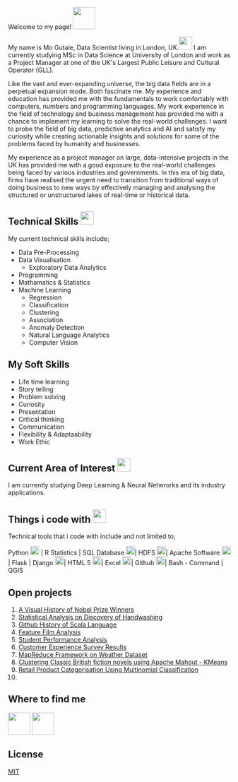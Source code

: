 Welcome to my page! <img src="https://raw.githubusercontent.com/iampavangandhi/iampavangandhi/master/gifs/Hi.gif" width="50px"> 

My name is Mo Gutale, Data Scientist living in London, UK.<img src="https://emojis.slackmojis.com/emojis/images/1618737695/31201/united-kingdom.gif?1618737695" width="30px">  I am currently studying MSc in Data Science at University of London and work as a Project Manager at one of the UK's Largest Public Leisure and Cultural Operator (GLL). 

Like the vast and ever-expanding universe, the big data fields are in a perpetual expansion mode. Both fascinate me. My experience and education has provided me with the fundamentals to work comfortably with computers, numbers and programming languages. My work experience in the field of technology and business management has provided me with a chance to implement my learning to solve the real-world challenges. I want to probe the field of big data, predictive analytics and AI and satisfy my curiosity while creating actionable insights and solutions for some of the problems faced by humanity and businesses.

My experience as a project manager on large, data-intensive projects in the UK has provided me with a good exposure to the real-world challenges being faced by various industries and governments. In this era of big data, firms have realised the urgent need to transition from traditional ways of doing business to new ways by effectively managing and analysing the structured or unstructured lakes of real-time or historical data.


## Technical Skills <img src="https://emojis.slackmojis.com/emojis/images/1570639173/6641/technically_goodnews.png?1570639173" width="30px">

My current technical skills include;

* Data Pre-Processing   
* Data Visualisation 
  * Exploratory Data Analytics 
* Programming 
* Mathamatics & Statistics 
* Machine Learning
  * Regression
  * Classification
  * Clustering
  * Association
  * Anomaly Detection 
  * Natural Language Analytics
  * Computer Vision 

## My Soft Skills 

- Life time learning 
- Story telling 
- Problem solving 
- Curiosity 
- Presentation 
- Critical thinking 
- Communication 
- Flexibility & Adaptaability 
- Work Ethic 

## Current Area of Interest <img src="https://emojis.slackmojis.com/emojis/images/1620902782/38802/interested.gif?1620902782" width="30px">
I am currently studying Deep Learning & Neural Netwrorks and its industry applications. 

## Things i code with <img src="https://emojis.slackmojis.com/emojis/images/1549317933/5264/coding.gif?1549317933" width="30px">

Technical tools that i code with include and not limited to;

Python <img src="https://emojis.slackmojis.com/emojis/images/1450319444/32/python.png?1450319444" width="20px"> | 
R Statistics | 
SQL Database <img src="https://emojis.slackmojis.com/emojis/images/1533733488/4439/mysql.png?1533733488" width="20px">| 
HDFS <img src="https://emojis.slackmojis.com/emojis/images/1542633924/4987/hadoop.png?1542633924" width="20px">| 
Apache Software <img src="https://emojis.slackmojis.com/emojis/images/1489318167/1852/apache_spark.png?1489318167" width="20px">| 
Flask |
Django <img src="https://emojis.slackmojis.com/emojis/images/1483054030/1541/django.png?1483054030" width="20px">| 
HTML 5 <img src="https://emojis.slackmojis.com/emojis/images/1470343792/719/html5.png?1470343792" width="20px">| 
Excel <img src="https://emojis.slackmojis.com/emojis/images/1519341850/3577/excel.png?1519341850" width="20px">| 
Github <img src="https://emojis.slackmojis.com/emojis/images/1587484871/8712/github.png?1587484871" width="20px">|
Bash - Command |
QGIS 

## Open projects

1. <a href="https://github.com/mgutale/A-Visual-History-of-Nobel-Prize-Winners">A Visual History of Nobel Prize Winners</a>
2. <a href="https://github.com/mgutale/Dr.-Semmelweis-and-the-Discovery-of-Handwashing">Statistical Analysis on Discovery of Handwashing</a>
3. <a href="https://github.com/mgutale/Github-History-of-Scala-Language.git">Github History of Scala Language</a>
4. <a href="https://github.com/mgutale/Feature-Film-Analysis">Feature Film Analysis</a>
5. <a href="https://github.com/mgutale/Student-Performance-Exploratory-Data-Analysis">Student Performance Analysis</a>
6. <a href="https://github.com/mgutale/Customer-Experience-Survey"> Customer Experience Survey Results </a>
7. <a href="https://github.com/mgutale/MapReduce.git"> MapReduce Framework on Weather Dataset </a>
8. <a href="https://github.com/mgutale/Cluster-Analysis---British-Novels.git"> Clustering Classic British fiction novels using Apache Mahout - KMeans </a> 
9. <a href="https://github.com/mgutale/Product-Categorisation.git"> Retail Product Categorisation Using Multinomial Classification </a>
10.

## Where to find me
[<img src="https://emojis.slackmojis.com/emojis/images/1450733056/231/twitter.png?1450733056" width="50" height = "50"/>](https://twitter.com/mgutale)   [<img src="https://emojis.slackmojis.com/emojis/images/1470343326/711/linkedin.png?1470343326" width="50" height = "50"/>](https://uk.linkedin.com/in/mgutale)

## License
[MIT](https://choosealicense.com/licenses/mit/)
